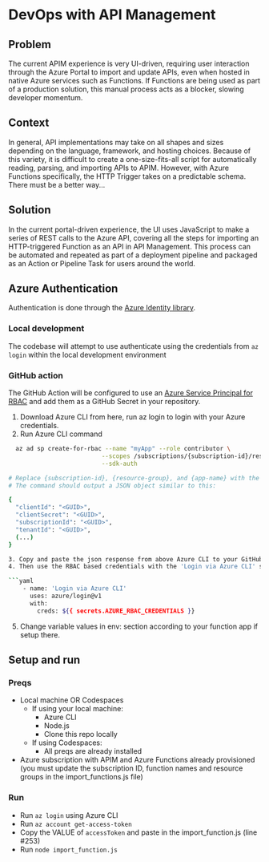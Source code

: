 # DevOps with API Management

## Problem
The current APIM experience is very UI-driven, requiring user interaction through the Azure Portal to import and update APIs, even when hosted in native Azure services such as Functions. If Functions are being used as part of a production solution, this manual process acts as a blocker, slowing developer momentum. 

## Context
In general, API implementations may take on all shapes and sizes depending on the language, framework, and hosting choices. Because of this variety, it is difficult to create a one-size-fits-all script for automatically reading, parsing, and importing APIs to APIM. However, with Azure Functions specifically, the HTTP Trigger takes on a predictable schema. There must be a better way...

## Solution
In the current portal-driven experience, the UI uses JavaScript to make a series of REST calls to the Azure API, covering all the steps for importing an HTTP-triggered Function as an API in API Management. This process can be automated and repeated as part of a deployment pipeline and packaged as an Action or Pipeline Task for users around the world. 

## Azure Authentication

Authentication is done through the [Azure Identity library](https://azure.github.io/azure-sdk-for-js/identity.html).

### Local development
The codebase will attempt to use authenticate using the credentials from ```az login``` within the local development environment

### GitHub action
The GitHub Action will be configured to use an [Azure Service Principal for RBAC](https://docs.microsoft.com/en-us/azure/role-based-access-control/overview) and add them as a GitHub Secret in your repository.

1. Download Azure CLI from here, run az login to login with your Azure credentials.
2. Run Azure CLI command

```bash
  az ad sp create-for-rbac --name "myApp" --role contributor \
                          --scopes /subscriptions/{subscription-id}/resourceGroups/{resource-group}/providers/Microsoft.Web/sites/{app-name} \
                          --sdk-auth

# Replace {subscription-id}, {resource-group}, and {app-name} with the names of your subscription, resource group, and Azure function app.
# The command should output a JSON object similar to this:

{
  "clientId": "<GUID>",
  "clientSecret": "<GUID>",
  "subscriptionId": "<GUID>",
  "tenantId": "<GUID>",
  (...)
}

3. Copy and paste the json response from above Azure CLI to your GitHub Repository > Settings > Secrets > Add a new secret > AZURE_RBAC_CREDENTIALS
4. Then use the RBAC based credentials with the 'Login via Azure CLI' step to authenticate using the service principal

```yaml
    - name: 'Login via Azure CLI'
      uses: azure/login@v1
      with:
        creds: ${{ secrets.AZURE_RBAC_CREDENTIALS }}
```

5. Change variable values in env: section according to your function app if setup there.

## Setup and run

### Preqs
- Local machine OR Codespaces
  - If using your local machine:
    - Azure CLI
    - Node.js
    - Clone this repo locally
  - If using Codespaces:
    - All preqs are already installed
- Azure subscription with APIM and Azure Functions already provisioned (you must update the subscription ID, function names and resource groups in the import_functions.js file)

### Run

- Run `az login` using Azure CLI
- Run `az account get-access-token`
- Copy the VALUE of `accessToken` and paste in the import_function.js (line #253)
- Run `node import_function.js`
